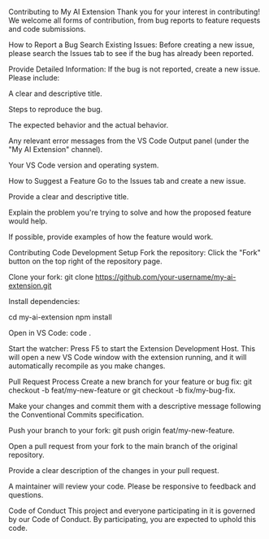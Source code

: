 Contributing to My AI Extension
Thank you for your interest in contributing! We welcome all forms of contribution, from bug reports to feature requests and code submissions.

How to Report a Bug
Search Existing Issues: Before creating a new issue, please search the Issues tab to see if the bug has already been reported.

Provide Detailed Information: If the bug is not reported, create a new issue. Please include:

A clear and descriptive title.

Steps to reproduce the bug.

The expected behavior and the actual behavior.

Any relevant error messages from the VS Code Output panel (under the "My AI Extension" channel).

Your VS Code version and operating system.

How to Suggest a Feature
Go to the Issues tab and create a new issue.

Provide a clear and descriptive title.

Explain the problem you're trying to solve and how the proposed feature would help.

If possible, provide examples of how the feature would work.

Contributing Code
Development Setup
Fork the repository: Click the "Fork" button on the top right of the repository page.

Clone your fork: git clone https://github.com/your-username/my-ai-extension.git

Install dependencies:

cd my-ai-extension
npm install

Open in VS Code: code .

Start the watcher: Press F5 to start the Extension Development Host. This will open a new VS Code window with the extension running, and it will automatically recompile as you make changes.

Pull Request Process
Create a new branch for your feature or bug fix: git checkout -b feat/my-new-feature or git checkout -b fix/my-bug-fix.

Make your changes and commit them with a descriptive message following the Conventional Commits specification.

Push your branch to your fork: git push origin feat/my-new-feature.

Open a pull request from your fork to the main branch of the original repository.

Provide a clear description of the changes in your pull request.

A maintainer will review your code. Please be responsive to feedback and questions.

Code of Conduct
This project and everyone participating in it is governed by our Code of Conduct. By participating, you are expected to uphold this code.